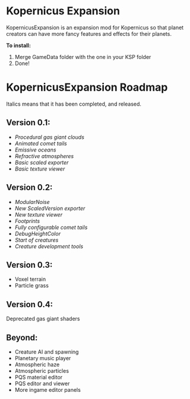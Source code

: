 Kopernicus Expansion
====================

KopernicusExpansion is an expansion mod for Kopernicus so that planet creators can have more fancy features and effects for their planets.

**To install:**

1. Merge GameData folder with the one in your KSP folder
2. Done!

KopernicusExpansion Roadmap
===========================

Italics means that it has been completed, and released.

Version 0.1:
------------

- *Procedural gas giant clouds*
- *Animated comet tails*
- *Emissive oceans*
- *Refractive atmospheres*
- *Basic scaled exporter*
- *Basic texture viewer*

Version 0.2:
------------

- *ModularNoise*
- *New ScaledVersion exporter*
- *New texture viewer*
- *Footprints*
- *Fully configurable comet tails*
- *DebugHeightColor*
- *Start of creatures*
- *Creature development tools*

Version 0.3:
------------

- Voxel terrain
- Particle grass

Version 0.4:
------------
Deprecated gas giant shaders

Beyond:
-------

- Creature AI and spawning
- Planetary music player
- Atmospheric haze
- Atmospheric particles
- PQS material editor
- PQS editor and viewer
- More ingame editor panels
